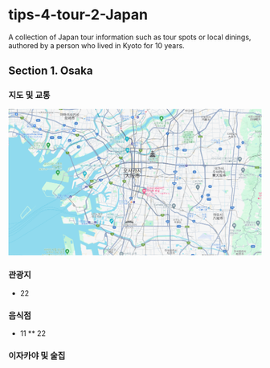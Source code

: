 # tips-4-tour-2-Japan
A collection of Japan tour information such as tour spots or local dinings, authored by a person who lived in Kyoto for 10 years.

## Section 1. Osaka
### 지도 및 교통
![Google Maps for Osaka](/imgs/map_osaka.png)

### 관광지
* 22
### 음식점
* 11
** 22

### 이자카야 및 술집
